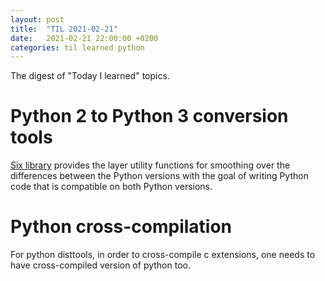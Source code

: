 ```yaml
---
layout: post
title:  "TIL 2021-02-21"
date:   2021-02-21 22:00:00 +0200
categories: til learned python
---
```


The digest of "Today I learned" topics.

# Python 2 to Python 3 conversion tools

[Six library](https://six.readthedocs.io/) provides the layer utility functions for smoothing over the differences between the Python versions with the goal of writing Python code that is compatible on both Python versions.

# Python cross-compilation

For python disttools, in order to cross-compile c extensions, one needs to have cross-compiled version of python too.